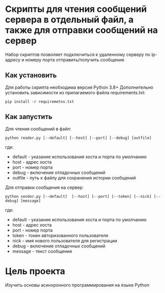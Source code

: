 # Скрипты для чтения сообщений сервера в отдельный файл, а также для отправки сообщений на сервер

Набор скриптов позволяет подключиться к удаленному серверу по ip-адресу и номеру 
порта отправить/получить сообщение


## Как установить

Для работы скрипта необходима версия Python 3.8+
Дополнительно установить зависимости из прилагаемого файла requirements.txt:
```commandline
pip install -r requiremetns.txt
```

## Как запустить
Для чтения сообщений в файл:
```commandline
python reader.py [--default] [--host] [--port] [--debug] [outfile]
```
где:

+ default - указание использования хоста и порта по умолчанию
+ host - адрес хоста
+ port - номер порта
+ debug - включение отладочных сообщений
+ outfile - путь к файлу для сохранения истории сообщений


Для отправки сообщения на сервер:
```commandline
python sender.py [--default]  [--host] [--port] [--token] [--nick] [--debug] [message]
```
где:
+ default - указание использования хоста и порта по умолчанию
+ host - адрес хоста
+ port - номер порта
+ token - токен авторизованного пользователя
+ nick - имя нового пользователя для регистрации
+ debug - включение отладочных сообщений
+ message - текст сообщения
  
# Цель проекта

Изучить основы асинхронного программирования на языке Python
